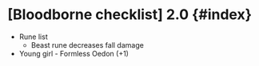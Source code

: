 # [Bloodborne checklist] 2.0 {#index}

* Rune list
  * Beast rune decreases fall damage
* Young girl - Formless Oedon (+1)